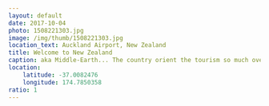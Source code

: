 ```yaml
---
layout: default
date: 2017-10-04
photo: 1508221303.jpg
image: /img/thumb/1508221303.jpg
location_text: Auckland Airport, New Zealand
title: Welcome to New Zealand
caption: aka Middle-Earth... The country orient the tourism so much over the Lord of the Rings movies that the first thing you see when you land is this giant statue of a dwarf!
location:
    latitude: -37.0082476
    longitude: 174.7850358
ratio: 1
---
```

